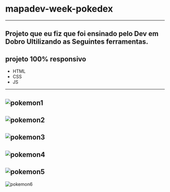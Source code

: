 # mapadev-week-pokedex
----
## Projeto que eu fiz  que foi ensinado pelo Dev em Dobro Ultilizando as Seguintes ferramentas.
projeto 100% responsivo
---
 - HTML
 - CSS
 - JS
 ----
 ![pokemon1](https://user-images.githubusercontent.com/85997077/159379272-ff2f9d5c-d983-482f-ab55-5d5689671271.PNG)
----
![pokemon2](https://user-images.githubusercontent.com/85997077/159379296-5b9984ef-e76f-4e0a-b0cb-7f884e454330.PNG)
----
![pokemon3](https://user-images.githubusercontent.com/85997077/159379310-a5f80b23-789d-40b7-827b-208772051143.PNG)
----
![pokemon4](https://user-images.githubusercontent.com/85997077/159379316-439f4458-88d2-4324-aced-360aa5ef1671.PNG)
----
![pokemon5](https://user-images.githubusercontent.com/85997077/159379330-fdcb401b-bd76-468d-a5e5-bbd820ee4b0b.PNG)
----
![pokemon6](https://user-images.githubusercontent.com/85997077/159379350-97adcc31-16b6-46d6-9b77-ee06ae663546.PNG)

